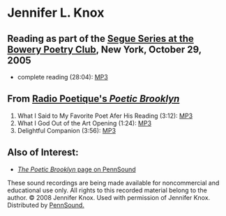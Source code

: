 Jennifer L. Knox
================

Reading as part of the [Segue Series at the Bowery Poetry Club](http://writing.upenn.edu/pennsound/x/Segue-BPC.html), New York, October 29, 2005
------------------------------------------------------------------------------------------------------------------------------------------------

-   complete reading (28:04): [MP3](http://media.sas.upenn.edu/pennsound/authors/Knox-J/Knox-Jennifer_Segue_NY_10-29-05.mp3)

From [Radio
Poetique's *Poetic Brooklyn*](http://writing.upenn.edu/pennsound/x/Poetic-Brooklyn.html)
----------------------------------------------------------------------------------------

1.  What I Said to My Favorite Poet Afer His Reading (3:12): [MP3](http://media.sas.upenn.edu/pennsound/authors/Knox/Knox-Jennifer_01_What-I-Said_Poetic-Brklyn_11-08-03.mp3)
2.  What I God Out of the Art Opening (1:24): [MP3](http://media.sas.upenn.edu/pennsound/authors/Knox/Knox-Jennifer_02_What-I-Got-Out-of-Art-Opening_Poetic-Brklyn_11-08-03.mp3)
3.  Delightful Companion (3:56): [MP3](http://media.sas.upenn.edu/pennsound/authors/Knox/Knox-Jennifer_03_Delightful-Companion_Poetic-Brklyn_11-08-03.mp3)

Also of Interest:
-----------------

-   [*The Poetic Brooklyn* page on PennSound](Poetic-Brooklyn.html)

These sound recordings are being made available for noncommercial and educational use only. All
rights to this recorded material belong to the author. © 2008 Jennifer Knox. Used with permission of Jennifer Knox.
Distributed by [PennSound.](../index.html)

